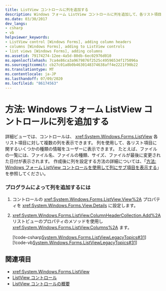 ```yaml
---
title: ListView コントロールに列を追加する
description: Windows フォーム ListView コントロールに列を追加して、各リスト項目に関するいくつかの種類の情報を表示する方法について説明します。
ms.date: 03/30/2017
dev_langs:
- csharp
- vb
helpviewer_keywords:
- ListView control [Windows Forms], adding column headers
- columns [Windows Forms], adding to ListView controls
- list views [Windows Forms], adding columns
ms.assetid: 79174274-12ee-4a5d-80db-6ec02976d010
ms.openlocfilehash: 7ca4e86ca3a9679876f2525c49596534f175096a
ms.sourcegitcommit: cb27c01a8b0b4630148374638aff4e2221f90b22
ms.translationtype: MT
ms.contentlocale: ja-JP
ms.lasthandoff: 07/09/2020
ms.locfileid: "86174563"
---
```

# <a name="how-to-add-columns-to-the-windows-forms-listview-control"></a>方法: Windows フォーム ListView コントロールに列を追加する
詳細ビューでは、コントロールは、 <xref:System.Windows.Forms.ListView> 各リスト項目に対して複数の列を表示できます。 列を使用して、各リスト項目に関するいくつかの種類の情報をユーザーに表示できます。 たとえば、ファイルの一覧には、ファイル名、ファイルの種類、サイズ、ファイルが最後に変更された日付が表示されます。 作成後に列を設定する方法の詳細については、「[方法: Windows フォーム ListView コントロールを使用して列にサブ項目を表示する](how-to-display-subitems-in-columns-with-the-windows-forms-listview-control.md)」を参照してください。  
  
### <a name="to-add-columns-programmatically"></a>プログラムによって列を追加するには  
  
1. コントロールの <xref:System.Windows.Forms.ListView.View%2A> プロパティを <xref:System.Windows.Forms.View.Details> に設定します。  
  
2. <xref:System.Windows.Forms.ListView.ColumnHeaderCollection.Add%2A>リストビューのプロパティのメソッドを使用し <xref:System.Windows.Forms.ListView.Columns%2A> ます。  
  
     [!code-csharp[System.Windows.Forms.ListViewLegacyTopics#31](~/samples/snippets/csharp/VS_Snippets_Winforms/System.Windows.Forms.ListViewLegacyTopics/CS/Class1.cs#31)]
     [!code-vb[System.Windows.Forms.ListViewLegacyTopics#31](~/samples/snippets/visualbasic/VS_Snippets_Winforms/System.Windows.Forms.ListViewLegacyTopics/VB/Class1.vb#31)]  
  
## <a name="see-also"></a>関連項目

- <xref:System.Windows.Forms.ListView>
- [ListView コントロール](listview-control-windows-forms.md)
- [ListView コントロールの概要](listview-control-overview-windows-forms.md)
